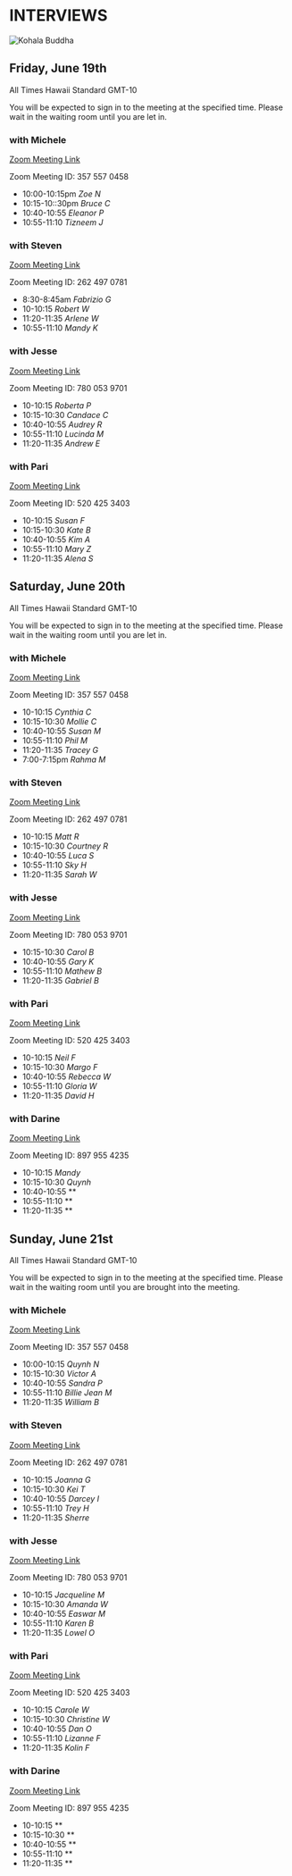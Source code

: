 # INTERVIEWS
![Kohala Buddha](https://storage.googleapis.com/vipassanahawaii-courses/BuddhaRainbowKohala.jpg)

## Friday, June 19th
All Times Hawaii Standard GMT-10

You will be expected to sign in to the meeting at the specified time. Please wait in the waiting room until you are let in.

### with Michele
[Zoom Meeting Link](https://us02web.zoom.us/j/3575570458)

Zoom Meeting ID: 357 557 0458

- 10:00-10:15pm *Zoe  N*
- 10:15-10::30pm *Bruce C*
- 10:40-10:55 *Eleanor P*
- 10:55-11:10 *Tizneem  J*

### with Steven
[Zoom Meeting Link](https://us02web.zoom.us/j/2624970781)

Zoom Meeting ID: 262 497 0781

- 8:30-8:45am *Fabrizio G*
- 10-10:15 *Robert W*
- 11:20-11:35 *Arlene  W*
- 10:55-11:10 *Mandy  K*

### with Jesse
[Zoom Meeting Link](https://us02web.zoom.us/j/7800539701)

Zoom Meeting ID: 780 053 9701

- 10-10:15 *Roberta  P*
- 10:15-10:30 *Candace  C*
- 10:40-10:55 *Audrey R*
- 10:55-11:10 *Lucinda  M*
- 11:20-11:35 *Andrew  E*

### with Pari
[Zoom Meeting Link](https://us02web.zoom.us/j/5204253403)

Zoom Meeting ID: 520 425 3403

- 10-10:15 *Susan F*
- 10:15-10:30 *Kate  B*
- 10:40-10:55 *Kim A*
- 10:55-11:10 *Mary  Z*
- 11:20-11:35 *Alena  S*

## Saturday, June 20th
All Times Hawaii Standard GMT-10

You will be expected to sign in to the meeting at the specified time. Please wait in the waiting room until you are let in.

### with Michele
[Zoom Meeting Link](https://us02web.zoom.us/j/3575570458)

Zoom Meeting ID: 357 557 0458

- 10-10:15 *Cynthia C*
- 10:15-10:30 *Mollie C*
- 10:40-10:55 *Susan M*
- 10:55-11:10 *Phil M*
- 11:20-11:35 *Tracey G*
- 7:00-7:15pm *Rahma M*


### with Steven
[Zoom Meeting Link](https://us02web.zoom.us/j/2624970781)

Zoom Meeting ID: 262 497 0781

- 10-10:15 *Matt R*
- 10:15-10:30 *Courtney R*
- 10:40-10:55 *Luca S*
- 10:55-11:10 *Sky H*
- 11:20-11:35 *Sarah W*

### with Jesse
[Zoom Meeting Link](https://us02web.zoom.us/j/7800539701)

Zoom Meeting ID: 780 053 9701

- 10:15-10:30 *Carol B*
- 10:40-10:55 *Gary K*
- 10:55-11:10 *Mathew B*
- 11:20-11:35 *Gabriel B*

### with Pari
[Zoom Meeting Link](https://us02web.zoom.us/j/5204253403)

Zoom Meeting ID: 520 425 3403
- 10-10:15 *Neil F*
- 10:15-10:30 *Margo F*
- 10:40-10:55 *Rebecca W*
- 10:55-11:10 *Gloria W*
- 11:20-11:35 *David H*

### with Darine
[Zoom Meeting Link](https://us02web.zoom.us/j/8979554235)

Zoom Meeting ID: 897 955 4235
- 10-10:15 *Mandy*
- 10:15-10:30 *Quynh*
- 10:40-10:55 **
- 10:55-11:10 **
- 11:20-11:35 **

## Sunday, June 21st
All Times Hawaii Standard GMT-10

You will be expected to sign in to the meeting at the specified time. Please wait in the waiting room until you are brought into the meeting.

### with Michele
[Zoom Meeting Link](https://us02web.zoom.us/j/3575570458)

Zoom Meeting ID: 357 557 0458
- 10:00-10:15 *Quynh N*
- 10:15-10:30 *Victor A*
- 10:40-10:55 *Sandra P*
- 10:55-11:10 *Billie Jean M*
- 11:20-11:35 *William B*

### with Steven
[Zoom Meeting Link](https://us02web.zoom.us/j/2624970781)

Zoom Meeting ID: 262 497 0781

- 10-10:15 *Joanna G*
- 10:15-10:30 *Kei T*
- 10:40-10:55 *Darcey I*
- 10:55-11:10 *Trey H*
- 11:20-11:35 *Sherre*

### with Jesse
[Zoom Meeting Link](https://us02web.zoom.us/j/7800539701)

Zoom Meeting ID: 780 053 9701

- 10-10:15 *Jacqueline M*
- 10:15-10:30 *Amanda W*
- 10:40-10:55 *Easwar M*
- 10:55-11:10 *Karen B*
- 11:20-11:35 *Lowel O*

### with Pari
[Zoom Meeting Link](https://us02web.zoom.us/j/5204253403)

Zoom Meeting ID: 520 425 3403

- 10-10:15 *Carole W*
- 10:15-10:30 *Christine W*
- 10:40-10:55 *Dan O*
- 10:55-11:10 *Lizanne F*
- 11:20-11:35 *Kolin F*

### with Darine
[Zoom Meeting Link](https://us02web.zoom.us/j/8979554235)

Zoom Meeting ID: 897 955 4235
- 10-10:15 **
- 10:15-10:30 **
- 10:40-10:55 **
- 10:55-11:10 **
- 11:20-11:35 **
